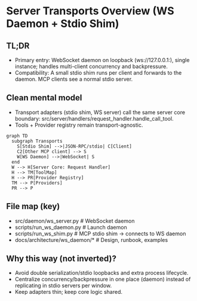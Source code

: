 # Server Transports Overview (WS Daemon + Stdio Shim)

## TL;DR
- Primary entry: WebSocket daemon on loopback (ws://127.0.0.1:<port>), single instance; handles multi-client concurrency and backpressure.
- Compatibility: A small stdio shim runs per client and forwards to the daemon. MCP clients see a normal stdio server.

## Clean mental model
- Transport adapters (stdio shim, WS server) call the same server core boundary: src/server/handlers/request_handler.handle_call_tool.
- Tools + Provider registry remain transport-agnostic.

```mermaid
graph TD
  subgraph Transports
    S[Stdio Shim] -->|JSON-RPC/stdio| C[Client]
    C2[Other MCP client] --> S
    W[WS Daemon] -->|WebSocket| S
  end
  W --> H[Server Core: Request Handler]
  H --> TM[ToolMap]
  H --> PR[Provider Registry]
  TM --> P[Providers]
  PR --> P
```

## File map (key)
- src/daemon/ws_server.py   # WebSocket daemon
- scripts/run_ws_daemon.py  # Launch daemon
- scripts/run_ws_shim.py    # MCP stdio shim → connects to WS daemon
- docs/architecture/ws_daemon/*  # Design, runbook, examples

## Why this way (not inverted)?
- Avoid double serialization/stdio loopbacks and extra process lifecycle.
- Centralize concurrency/backpressure in one place (daemon) instead of replicating in stdio servers per window.
- Keep adapters thin; keep core logic shared.

